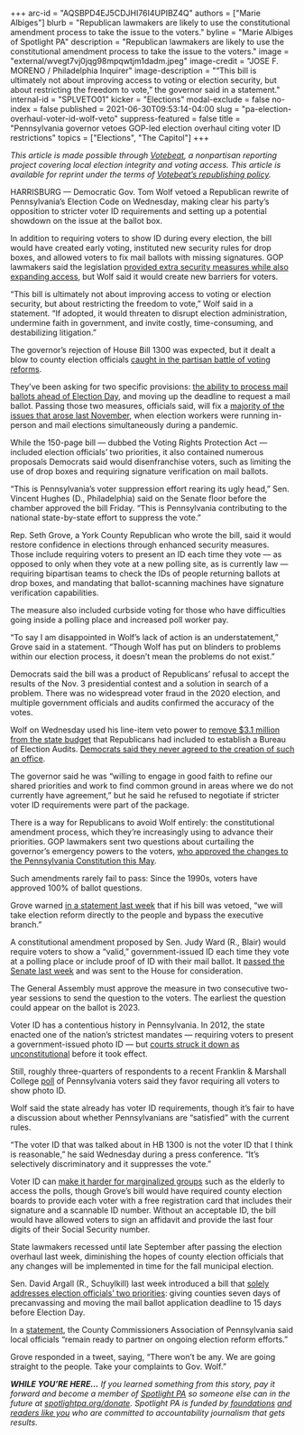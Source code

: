 +++
arc-id = "AQSBPD4EJ5CDJHI76I4UPIBZ4Q"
authors = ["Marie Albiges"]
blurb = "Republican lawmakers are likely to use the constitutional amendment process to take the issue to the voters."
byline = "Marie Albiges of Spotlight PA"
description = "Republican lawmakers are likely to use the constitutional amendment process to take the issue to the voters."
image = "external/wvegt7vj0jqg98mpqwtjm1dadm.jpeg"
image-credit = "JOSE F. MORENO / Philadelphia Inquirer"
image-description = "“This bill is ultimately not about improving access to voting or election security, but about restricting the freedom to vote,” the governor said in a statement."
internal-id = "SPLVETO01"
kicker = "Elections"
modal-exclude = false
no-index = false
published = 2021-06-30T09:53:14-04:00
slug = "pa-election-overhaul-voter-id-wolf-veto"
suppress-featured = false
title = "Pennsylvania governor vetoes GOP-led election overhaul citing voter ID restrictions"
topics = ["Elections", "The Capitol"]
+++

<i>This article is made possible through </i><a href="http://votebeat.org/"><i>Votebeat</i></a><i>, a nonpartisan reporting project covering local election integrity and voting access. This article is available for reprint under the terms of </i><a href="https://www.votebeat.org/pages/republishing"><i>Votebeat’s republishing policy</i></a><i>.</i>

HARRISBURG — Democratic Gov. Tom Wolf vetoed a Republican rewrite of Pennsylvania’s Election Code on Wednesday, making clear his party’s opposition to stricter voter ID requirements and setting up a potential showdown on the issue at the ballot box.

In addition to requiring voters to show ID during every election, the bill would have created early voting, instituted new security rules for drop boxes, and allowed voters to fix mail ballots with missing signatures. GOP lawmakers said the legislation <a href="https://www.spotlightpa.org/news/2021/06/pa-election-law-voter-id-republican-proposal/" target="_blank">provided extra security measures while also expanding access</a>, but Wolf said it would create new barriers for voters.

“This bill is ultimately not about improving access to voting or election security, but about restricting the freedom to vote,” Wolf said in a statement. “If adopted, it would threaten to disrupt election administration, undermine faith in government, and invite costly, time-consuming, and destabilizing litigation.”

<script src="https://www.spotlightpa.org/embed.js" async></script><div data-spl-embed-version="1" data-spl-src="https://www.spotlightpa.org/embeds/newsletter/"></div>

The governor’s rejection of House Bill 1300 was expected, but it dealt a blow to county election officials <a href="https://www.inquirer.com/politics/pennsylvania/pennsylvania-republican-election-bill-analysis-20210625.html">caught in the partisan battle of voting reforms</a>.

They’ve been asking for two specific provisions: <a href="https://www.spotlightpa.org/news/2021/02/pennsylvania-primary-mail-ballots-precanvassing-results-delay/" target="_blank">the ability to process mail ballots ahead of Election Day</a>, and moving up the deadline to request a mail ballot. Passing those two measures, officials said, will fix a <a href="https://www.spotlightpa.org/news/2020/12/pennsylvania-election-2020-act-77-mail-voting-republican-audit/" target="_blank">majority of the issues that arose last November</a>, when election workers were running in-person and mail elections simultaneously during a pandemic.

While the 150-page bill — dubbed the Voting Rights Protection Act — included election officials’ two priorities, it also contained numerous proposals Democrats said would disenfranchise voters, such as limiting the use of drop boxes and requiring signature verification on mail ballots.

“This is Pennsylvania’s voter suppression effort rearing its ugly head,” Sen. Vincent Hughes (D., Philadelphia) said on the Senate floor before the chamber approved the bill Friday. “This is Pennsylvania contributing to the national state-by-state effort to suppress the vote.”

Rep. Seth Grove, a York County Republican who wrote the bill, said it would restore confidence in elections through enhanced security measures. Those include requiring voters to present an ID each time they vote — as opposed to only when they vote at a new polling site, as is currently law — requiring bipartisan teams to check the IDs of people returning ballots at drop boxes, and mandating that ballot-scanning machines have signature verification capabilities.

The measure also included curbside voting for those who have difficulties going inside a polling place and increased poll worker pay.

“To say I am disappointed in Wolf’s lack of action is an understatement,” Grove said in a statement. “Though Wolf has put on blinders to problems within our election process, it doesn’t mean the problems do not exist.”

Democrats said the bill was a product of Republicans’ refusal to accept the results of the Nov. 3 presidential contest and a solution in search of a problem. There was no widespread voter fraud in the 2020 election, and multiple government officials and audits confirmed the accuracy of the votes.

Wolf on Wednesday used his line-item veto power to <a href="https://www.inquirer.com/politics/election/pennsylvania-election-audit-bureau-tom-wolf-veto-20210630.html">remove $3.1 million from the state budget</a> that Republicans had included to establish a Bureau of Election Audits. <a href="https://www.inquirer.com/politics/election/pennsylvania-budget-deal-election-audit-bureau-20210628.html">Democrats said they never agreed to the creation of such an office</a>.

The governor said he was “willing to engage in good faith to refine our shared priorities and work to find common ground in areas where we do not currently have agreement,” but he said he refused to negotiate if stricter voter ID requirements were part of the package.

There is a way for Republicans to avoid Wolf entirely: the constitutional amendment process, which they’re increasingly using to advance their priorities. GOP lawmakers sent two questions about curtailing the governor’s emergency powers to the voters, <a href="https://www.spotlightpa.org/news/2021/05/pa-primary-2021-ballot-question-disaster-declaration-results/">who approved the changes to the Pennsylvania Constitution this May</a>.

Such amendments rarely fail to pass: Since the 1990s, voters have approved 100% of ballot questions.

Grove warned <a href="http://www.repgrove.com/News/19985/Latest-News/House-Advances-Legislation-to-Protect-Pennsylvanians%E2%80%99-Voting-Rights,-Grove-Says-">in a statement last week</a> that if his bill was vetoed, “we will take election reform directly to the people and bypass the executive branch.”

A constitutional amendment proposed by Sen. Judy Ward (R., Blair) would require voters to show a “valid,” government-issued ID each time they vote at a polling place or include proof of ID with their mail ballot. It <a href="https://www.legis.state.pa.us/cfdocs/billInfo/bill_history.cfm?syear=2021&sind=0&body=S&type=B&bn=735">passed the Senate last week</a> and was sent to the House for consideration.

The General Assembly must approve the measure in two consecutive two-year sessions to send the question to the voters. The earliest the question could appear on the ballot is 2023.

Voter ID has a contentious history in Pennsylvania. In 2012, the state enacted one of the nation’s strictest mandates — requiring voters to present a government-issued photo ID — but <a href="https://www.inquirer.com/philly/news/homepage/20140118_Judge_strikes_down_Pa__voter_ID.html">courts struck it down as unconstitutional</a> before it took effect.

Still, roughly three-quarters of respondents to a recent Franklin &amp; Marshall College <a href="https://www.fandm.edu/uploads/files/109736436702240144-f-mpolljune2021-summary.pdf">poll</a> of Pennsylvania voters said they favor requiring all voters to show photo ID.

Wolf said the state already has voter ID requirements, though it’s fair to have a discussion about whether Pennsylvanians are “satisfied” with the current rules.

“The voter ID that was talked about in HB 1300 is not the voter ID that I think is reasonable,” he said Wednesday during a press conference. “It’s selectively discriminatory and it suppresses the vote.”

Voter ID can <a href="https://www.inquirer.com/politics/pennsylvania/pennsylvania-republican-election-bill-analysis-20210625.html">make it harder for marginalized groups</a> such as the elderly to access the polls, though Grove’s bill would have required county election boards to provide each voter with a free registration card that includes their signature and a scannable ID number. Without an acceptable ID, the bill would have allowed voters to sign an affidavit and provide the last four digits of their Social Security number.

<script src="https://www.spotlightpa.org/embed.js" async></script><div data-spl-embed-version="1" data-spl-src="https://www.spotlightpa.org/embeds/donate/?teaser_text=If%20you%20learned%20something%20from%20this%20report%2C%20pay%20it%20forward%20and%20become%20a%20member%20of%20Spotlight%20PA%20so%20someone%20else%20can%20in%20the%20future."></div>


State lawmakers recessed until late September after passing the election overhaul last week, diminishing the hopes of county election officials that any changes will be implemented in time for the fall municipal election.

Sen. David Argall (R., Schuylkill) last week introduced a bill that <a href="https://www.spotlightpa.org/news/2021/06/pa-voter-id-election-law-constitutional-amendment/" target="_blank">solely addresses election officials’ two priorities</a>: giving counties seven days of precanvassing and moving the mail ballot application deadline to 15 days before Election Day.

In a <a href="https://web.archive.org/web/20211021211941/https://www.pacounties.org/Media/Lists/NewsRelease/customDisplay.aspx?ID=92&RootFolder=%2FMedia%2FLists%2FNewsRelease&Source=https%3A%2F%2Fwww.pacounties.org%2FMedia%2FPages%2Fdefault.aspx">statement</a>, the County Commissioners Association of Pennsylvania said local officials “remain ready to partner on ongoing election reform efforts.”

Grove responded in a tweet, saying, “There won’t be any. We are going straight to the people. Take your complaints to Gov. Wolf.”

<i><b>WHILE YOU’RE HERE...</b></i><i> If you learned something from this story, pay it forward and become a member of </i><a href="https://www.spotlightpa.org/"><i>Spotlight PA</i></a><i> so someone else can in the future at </i><a href="https://www.spotlightpa.org/donate"><i>spotlightpa.org/donate</i></a><i>. Spotlight PA is funded by</i><a href="https://www.spotlightpa.org/support"><i> foundations</i></a><i> </i><a href="https://www.spotlightpa.org/support"><i>and readers like you</i></a><i> who are committed to accountability journalism that gets results.</i>
